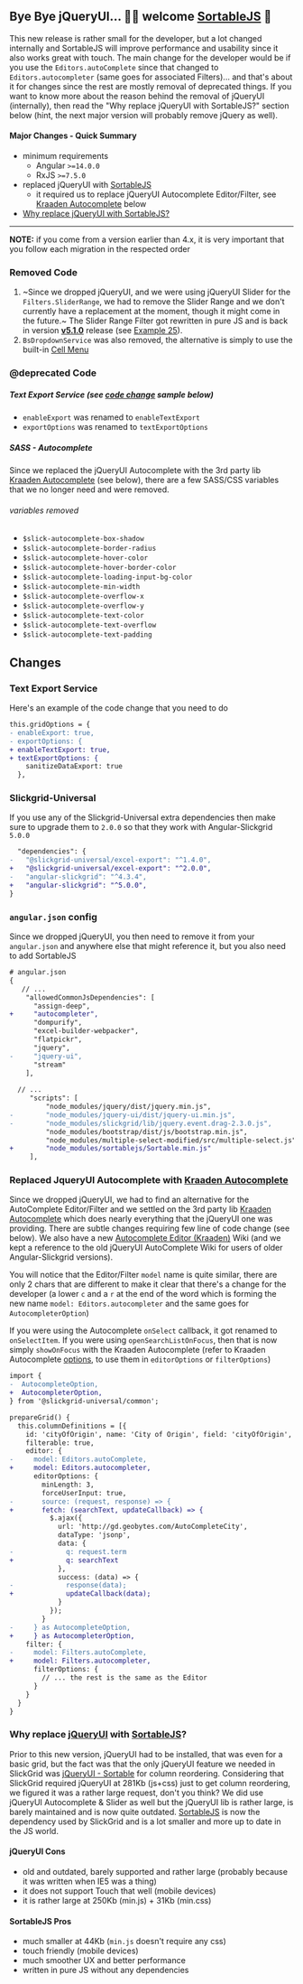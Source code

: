 ## Bye Bye jQueryUI... 👋🏻 welcome [SortableJS](https://sortablejs.github.io/Sortable/) 🚀

This new release is rather small for the developer, but a lot changed internally and SortableJS will improve performance and usability since it also works great with touch. The main change for the developer would be if you use the `Editors.autoComplete` since that changed to `Editors.autocompleter` (same goes for associated Filters)... and that's about it for changes since the rest are mostly removal of deprecated things. If you want to know more about the reason behind the removal of jQueryUI (internally), then read the "Why replace jQueryUI with SortableJS?" section below (hint, the next major version will probably remove jQuery as well). 

#### Major Changes - Quick Summary
- minimum requirements
  - Angular `>=14.0.0`
  - RxJS `>=7.5.0`
- replaced jQueryUI with [SortableJS](https://sortablejs.github.io/Sortable/)
  - it required us to replace jQueryUI Autocomplete Editor/Filter, see [Kraaden Autocomplete](#replace-jqueryui-autocomplete-with-kraaden-autocomplete) below
- [Why replace jQueryUI with SortableJS?](#why-replace-jqueryui-with-sortablejs)

---

**NOTE:** if you come from a version earlier than 4.x, it is very important that you follow each migration in the respected order

### Removed Code
1. ~Since we dropped jQueryUI, and we were using jQueryUI Slider for the `Filters.SliderRange`, we had to remove the Slider Range and we don't currently have a replacement at the moment, though it might come in the future.~ The Slider Range Filter got rewritten in pure JS and is back in version **[v5.1.0](https://github.com/ghiscoding/angular-slickgrid/releases/tag/v5.1.0)** release (see [Example 25](https://ghiscoding.github.io/Angular-Slickgrid/#/range)).
2. `BsDropdownService` was also removed, the alternative is simply to use the built-in [Cell Menu](/ghiscoding/angular-slickgrid/wiki/Cell-Menu)

### @deprecated Code
##### Text Export Service (see [code change](#text-export-service) sample below)
- `enableExport` was renamed to `enableTextExport`
- `exportOptions` was renamed to `textExportOptions`

##### SASS - Autocomplete 
Since we replaced the jQueryUI Autocomplete with the 3rd party lib [Kraaden Autocomplete](https://github.com/kraaden/autocomplete) (see below), there are a few SASS/CSS variables that we no longer need and were removed.

###### variables removed
- `$slick-autocomplete-box-shadow`
- `$slick-autocomplete-border-radius`
- `$slick-autocomplete-hover-color`
- `$slick-autocomplete-hover-border-color`
- `$slick-autocomplete-loading-input-bg-color`
- `$slick-autocomplete-min-width`
- `$slick-autocomplete-overflow-x`
- `$slick-autocomplete-overflow-y`
- `$slick-autocomplete-text-color`
- `$slick-autocomplete-text-overflow`
- `$slick-autocomplete-text-padding`

## Changes

### Text Export Service

Here's an example of the code change that you need to do
```diff
this.gridOptions = {
- enableExport: true,
- exportOptions: {
+ enableTextExport: true,
+ textExportOptions: {
    sanitizeDataExport: true
  },
```

### Slickgrid-Universal
If you use any of the Slickgrid-Universal extra dependencies then make sure to upgrade them to `2.0.0` so that they work with Angular-Slickgrid `5.0.0`

```diff
  "dependencies": {
-   "@slickgrid-universal/excel-export": "^1.4.0",
+   "@slickgrid-universal/excel-export": "^2.0.0",
-   "angular-slickgrid": "^4.3.4",
+   "angular-slickgrid": "^5.0.0",
}
```

### `angular.json` config
Since we dropped jQueryUI, you then need to remove it from your `angular.json` and anywhere else that might reference it, but you also need to add SortableJS 

```diff
# angular.json
{ 
   // ...
    "allowedCommonJsDependencies": [
      "assign-deep",
+     "autocompleter",
      "dompurify",
      "excel-builder-webpacker",
      "flatpickr",
      "jquery",
-     "jquery-ui",
      "stream"
    ],
 
  // ...
     "scripts": [
         "node_modules/jquery/dist/jquery.min.js",
-        "node_modules/jquery-ui/dist/jquery-ui.min.js",
-        "node_modules/slickgrid/lib/jquery.event.drag-2.3.0.js",
         "node_modules/bootstrap/dist/js/bootstrap.min.js",
         "node_modules/multiple-select-modified/src/multiple-select.js",
+        "node_modules/sortablejs/Sortable.min.js"
     ],
```

### Replaced JqueryUI Autocomplete with [Kraaden Autocomplete](https://github.com/kraaden/autocomplete)
Since we dropped jQueryUI, we had to find an alternative for the AutoComplete Editor/Filter and we settled on the 3rd party lib [Kraaden Autocomplete](https://github.com/kraaden/autocomplete) which does nearly everything that the jQueryUI one was providing. There are subtle changes requiring few line of code change (see below). We also have a new [Autocomplete Editor (Kraaden)](https://github.com/ghiscoding/angular-slickgrid/wiki/Autocomplete-Editor-(Kraaden-lib)) Wiki (and we kept a reference to the old jQueryUI AutoComplete Wiki for users of older Angular-Slickgrid versions).

You will notice that the Editor/Filter `model` name is quite similar, there are only 2 chars that are different to make it clear that there's a change for the developer (a lower `c` and a `r` at the end of the word which is forming the new name `model: Editors.autocompleter` and the same goes for `AutocompleterOption`)

If you were using the Autocomplete `onSelect` callback, it got renamed to `onSelectItem`. If you were using `openSearchListOnFocus`, then that is now simply `showOnFocus` with the Kraaden Autocomplete (refer to Kraaden Autocomplete [options](https://github.com/kraaden/autocomplete#options), to use them in `editorOptions` or `filterOptions`)

```diff
import {
-  AutocompleteOption,
+  AutocompleterOption,
} from '@slickgrid-universal/common';

prepareGrid() {
  this.columnDefinitions = [{
    id: 'cityOfOrigin', name: 'City of Origin', field: 'cityOfOrigin',
    filterable: true,
    editor: {
-     model: Editors.autoComplete,
+     model: Editors.autocompleter,
      editorOptions: {
        minLength: 3,
        forceUserInput: true,
-       source: (request, response) => {
+       fetch: (searchText, updateCallback) => {
          $.ajax({
            url: 'http://gd.geobytes.com/AutoCompleteCity',
            dataType: 'jsonp',
            data: {
-             q: request.term
+             q: searchText
            },
            success: (data) => {
-             response(data);
+             updateCallback(data);
            }
          });
        }
-     } as AutocompleteOption,
+     } as AutocompleterOption,
    filter: {
-     model: Filters.autoComplete,
+     model: Filters.autocompleter,
      filterOptions: {
        // ... the rest is the same as the Editor
      }
    }
  }
}
```

### Why replace [jQueryUI](https://jqueryui.com/) with [SortableJS](https://sortablejs.github.io/Sortable/)?
Prior to this new version, jQueryUI had to be installed, that was even for a basic grid, but the fact was that the only jQueryUI feature we needed in SlickGrid was [jQueryUI - Sortable](https://jqueryui.com/sortable/) for column reordering. Considering that SlickGrid required jQueryUI at 281Kb (js+css) just to get column reordering, we figured it was a rather large request, don't you think? We did use jQueryUI Autocomplete & Slider as well but the jQueryUI lib is rather large, is barely maintained and is now quite outdated. [SortableJS](https://sortablejs.github.io/Sortable/) is now the dependency used by SlickGrid and is a lot smaller and more up to date in the JS world.

#### jQueryUI Cons
 - old and outdated, barely supported and rather large (probably because it was written when IE5 was a thing)
 - it does not support Touch that well (mobile devices)
 - it is rather large at 250Kb (min.js) + 31Kb (min.css)
#### SortableJS Pros
 - much smaller at 44Kb (`min.js` doesn't require any css)
 - touch friendly (mobile devices)
 - much smoother UX and better performance
 - written in pure JS without any dependencies